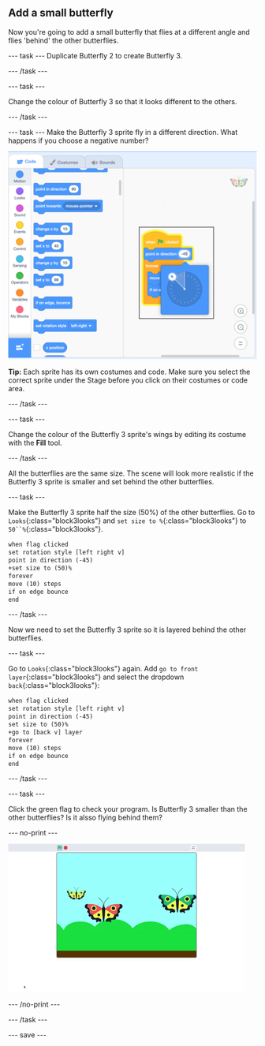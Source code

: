 ## Add a small butterfly
Now you're going to add a small butterfly that flies at a different angle and flies 'behind' the other butterflies.

--- task ---
Duplicate Butterfly 2 to create Butterfly 3. 

--- /task ---

--- task ---

Change the colour of Butterfly 3 so that it looks different to the others. 

--- /task ---

--- task ---
Make the Butterfly 3 sprite fly in a different direction. What happens if you choose a negative number?

![Butterfly 3](images/butterfly-3-example.png)

**Tip:** Each sprite has its own costumes and code. Make sure you select the correct sprite under the Stage before you click on their costumes or code area. 

--- /task ---

--- task ---

Change the colour of the Butterfly 3 sprite's wings by editing its costume with the **Fill** tool.

--- /task ---

All the butterflies are the same size. The scene will look more realistic if the Butterfly 3 sprite is smaller and set behind the other butterflies.

--- task ---

Make the Butterfly 3 sprite half the size (50%) of the other butterflies. Go to `Looks`{:class="block3looks"} and `set size to %`{:class="block3looks"} to `50``%`{:class="block3looks"}.

```blocks3
when flag clicked
set rotation style [left right v]
point in direction (-45)
+set size to (50)%
forever
move (10) steps
if on edge bounce
end
```
--- /task ---

Now we need to set the Butterfly 3 sprite so it is layered behind the other butterflies. 

--- task ---

Go to `Looks`{:class="block3looks"} again. Add `go to front layer`{:class="block3looks"} and select the dropdown `back`{:class="block3looks"}:

```blocks3
when flag clicked
set rotation style [left right v]
point in direction (-45)
set size to (50)%
+go to [back v] layer
forever
move (10) steps
if on edge bounce
end
```
--- /task ---

--- task ---

Click the green flag to check your program. Is Butterfly 3 smaller than the other butterflies? Is it alsso flying behind them?

--- no-print ---

![Butterfly 3](images/butterfly-small-step4.gif)

--- /no-print ---

--- /task ---

--- save ---
